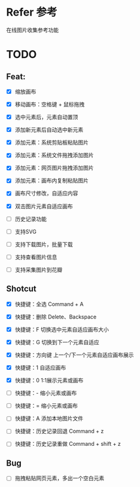 # Refer 参考

在线图片收集参考功能

# TODO

## Feat:
* [x] 缩放画布
* [x] 移动画布：空格键 + 鼠标拖拽
* [x] 选中元素后，元素自动置顶
* [x] 添加新元素后自动选中新元素
* [x] 添加元素：系统剪贴板粘贴图片
* [x] 添加元素：系统文件拖拽添加图片
* [x] 添加元素：网页图片拖拽添加图片
* [x] 添加元素：画布内复制粘贴图片
* [x] 画布尺寸修改，自适应内容
* [x] 双击图片元素自适应画布

* [ ] 历史记录功能
* [ ] 支持SVG
* [ ] 支持下载图片，批量下载
* [ ] 支持查看图片信息
* [ ] 支持采集图片到花瓣
  

  
## Shotcut
* [x] 快捷键：全选 Command + A
* [x] 快捷键：删除 Delete、Backspace
* [x] 快捷键：F 切换选中元素自适应画布大小
* [x] 快捷键：G 切换到下一个元素自适应
* [x] 快捷键：方向键 上一个/下一个元素自适应画布展示
* [x] 快捷键：1 自适应画布
* [x] 快捷键：0 1:1展示元素或画布

* [ ] 快捷键：- 缩小元素或画布
* [ ] 快捷键：= 缩小元素或画布
* [ ] 快捷键：A 添加本地图片文件
* [ ] 快捷键：历史记录回退 Command + z
* [ ] 快捷键：历史记录重做 Command + shift + z


## Bug
* [ ] 拖拽粘贴网页元素，多出一个空白元素